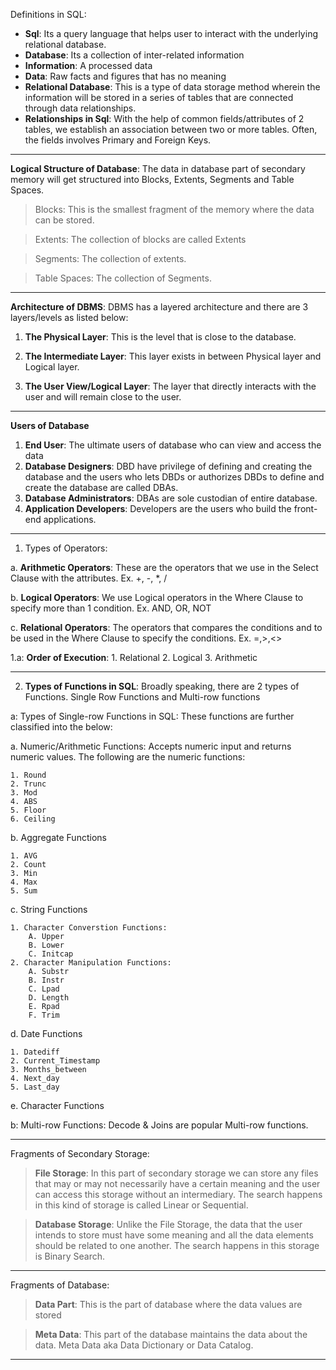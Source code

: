 Definitions in SQL: 

* **Sql**: Its a query language that helps user to interact with the underlying relational database.
* **Database**: Its a collection of inter-related information
* **Information**: A processed data
* **Data**: Raw facts and figures that has no meaning
* **Relational Database**: This is a type of data storage method wherein the information will be stored in a series of tables that are connected through data relationships.
* **Relationships in Sql**: With the help of common fields/attributes of 2 tables, we establish an association between two or more tables. Often, the fields involves Primary and Foreign Keys.

***

**Logical Structure of Database**: The data in database part of secondary memory will get structured into Blocks, Extents, Segments and Table Spaces.

> Blocks: This is the smallest fragment of the memory where the data can be stored.

> Extents: The collection of blocks are called Extents

> Segments: The collection of extents.

> Table Spaces: The collection of Segments.

***

**Architecture of DBMS**: DBMS has a layered architecture and there are 3 layers/levels as listed below: 

1. **The Physical Layer**: This is the level that is close to the database.

2. **The Intermediate Layer**: This layer exists in between Physical layer and Logical layer.

3. **The User View/Logical Layer**: The layer that directly interacts with the user and will remain close to the user.

***

**Users of Database**
1. **End User**: The ultimate users of database who can view and access the data
2. **Database Designers**: DBD have privilege of defining and creating the database and the users who lets DBDs or authorizes DBDs to define and create the database are called DBAs.
3. **Database Administrators**: DBAs are sole custodian of entire database.
4. **Application Developers**: Developers are the users who build the front-end applications.



***
1. Types of Operators: 

a. **Arithmetic Operators**: These are the operators that we use in the Select Clause with the attributes. Ex. +, -, *, /

b. **Logical Operators**: We use Logical operators in the Where Clause to specify more than 1 condition. Ex. AND, OR, NOT

c. **Relational Operators**: The operators that compares the conditions and to be used in the Where Clause to specify the conditions. Ex. =,>,<>


1.a: **Order of Execution**: 
    1. Relational
    2. Logical 
    3. Arithmetic 
***

2. **Types of Functions in SQL**: Broadly speaking, there are 2 types of Functions. Single Row Functions and Multi-row functions 

a: Types of Single-row Functions in SQL: These functions are further classified into the below: 

a. Numeric/Arithmetic Functions: Accepts numeric input and returns numeric values. The following are the numeric functions: 

    1. Round
    2. Trunc
    3. Mod
    4. ABS
    5. Floor
    6. Ceiling

b. Aggregate Functions

    1. AVG
    2. Count
    3. Min
    4. Max
    5. Sum

c. String Functions

    1. Character Converstion Functions: 
        A. Upper
        B. Lower
        C. Initcap
    2. Character Manipulation Functions: 
        A. Substr
        B. Instr
        C. Lpad
        D. Length
        E. Rpad
        F. Trim

d. Date Functions

    1. Datediff
    2. Current_Timestamp
    3. Months_between
    4. Next_day
    5. Last_day

e. Character Functions  



b: Multi-row Functions: Decode & Joins are popular Multi-row functions.

***

 Fragments of Secondary Storage: 
 > **File Storage**: In this part of secondary storage we can store any files that may or may not necessarily have a certain meaning and the user can access this storage without an intermediary. The search happens in this kind of storage is called Linear or Sequential.

 > **Database Storage**: Unlike the File Storage, the data that the user intends to store must have some meaning and all the data elements should be related to one another. The search happens in this storage is Binary Search.

***
Fragments of Database: 
 > **Data Part**: This is the part of database where the data values are stored
 
 > **Meta Data**: This part of the database maintains the data about the data. Meta Data aka Data Dictionary or Data Catalog.  

 ***